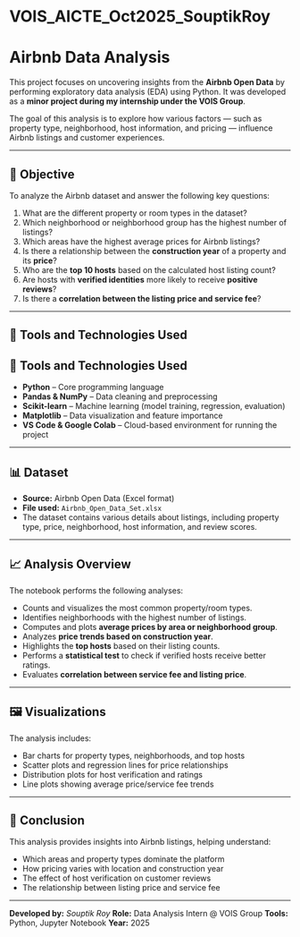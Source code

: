 # VOIS_AICTE_Oct2025_SouptikRoy

# Airbnb Data Analysis

This project focuses on uncovering insights from the **Airbnb Open Data** by performing exploratory data analysis (EDA) using Python. It was developed as a **minor project during my internship under the VOIS Group**.

The goal of this analysis is to explore how various factors — such as property type, neighborhood, host information, and pricing — influence Airbnb listings and customer experiences.

---

## 🧠 Objective

To analyze the Airbnb dataset and answer the following key questions:

1. What are the different property or room types in the dataset?
2. Which neighborhood or neighborhood group has the highest number of listings?
3. Which areas have the highest average prices for Airbnb listings?
4. Is there a relationship between the **construction year** of a property and its **price**?
5. Who are the **top 10 hosts** based on the calculated host listing count?
6. Are hosts with **verified identities** more likely to receive **positive reviews**?
7. Is there a **correlation between the listing price and service fee**?

---

## 🧩 Tools and Technologies Used

## 🧩 Tools and Technologies Used

* **Python** – Core programming language
* **Pandas & NumPy** – Data cleaning and preprocessing
* **Scikit-learn** – Machine learning (model training, regression, evaluation)
* **Matplotlib** – Data visualization and feature importance
* **VS Code & Google Colab** – Cloud-based environment for running the project

---

## 📊 Dataset

* **Source:** Airbnb Open Data (Excel format)
* **File used:** `Airbnb_Open_Data_Set.xlsx`
* The dataset contains various details about listings, including property type, price, neighborhood, host information, and review scores.

---

## 📈 Analysis Overview

The notebook performs the following analyses:

* Counts and visualizes the most common property/room types.
* Identifies neighborhoods with the highest number of listings.
* Computes and plots **average prices by area or neighborhood group**.
* Analyzes **price trends based on construction year**.
* Highlights the **top hosts** based on their listing counts.
* Performs a **statistical test** to check if verified hosts receive better ratings.
* Evaluates **correlation between service fee and listing price**.

---

## 🖼️ Visualizations

The analysis includes:

* Bar charts for property types, neighborhoods, and top hosts
* Scatter plots and regression lines for price relationships
* Distribution plots for host verification and ratings
* Line plots showing average price/service fee trends

---



## 🏁 Conclusion

This analysis provides insights into Airbnb listings, helping understand:

* Which areas and property types dominate the platform
* How pricing varies with location and construction year
* The effect of host verification on customer reviews
* The relationship between listing price and service fee

---

**Developed by:** *Souptik Roy*
**Role:** Data Analysis Intern @ VOIS Group
**Tools:** Python, Jupyter Notebook
**Year:** 2025

